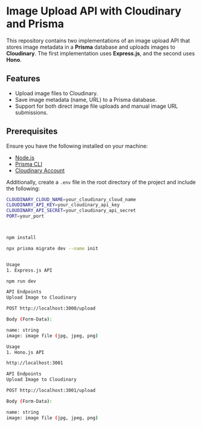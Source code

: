 # Image Upload API with Cloudinary and Prisma

This repository contains two implementations of an image upload API that stores image metadata in a **Prisma** database and uploads images to **Cloudinary**. The first implementation uses **Express.js**, and the second uses **Hono**.

## Features

- Upload image files to Cloudinary.
- Save image metadata (name, URL) to a Prisma database.
- Support for both direct image file uploads and manual image URL submissions.

## Prerequisites

Ensure you have the following installed on your machine:

- [Node.js](https://nodejs.org/)
- [Prisma CLI](https://www.prisma.io/docs/getting-started)
- [Cloudinary Account](https://cloudinary.com/)

Additionally, create a `.env` file in the root directory of the project and include the following:

```bash
CLOUDINARY_CLOUD_NAME=your_cloudinary_cloud_name
CLOUDINARY_API_KEY=your_cloudinary_api_key
CLOUDINARY_API_SECRET=your_cloudinary_api_secret
PORT=your_port



npm install

npx prisma migrate dev --name init


Usage
1. Express.js API

npm run dev

API Endpoints
Upload Image to Cloudinary

POST http://localhost:3000/upload

Body (Form-Data):

name: string
image: image file (jpg, jpeg, png)

Usage
1. Hono.js API

http://localhost:3001

API Endpoints
Upload Image to Cloudinary

POST http://localhost:3001/upload

Body (Form-Data):

name: string
image: image file (jpg, jpeg, png)



